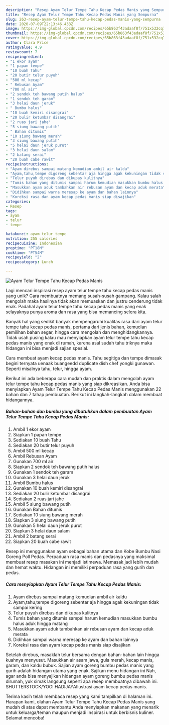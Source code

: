 ```yaml
---
description: "Resep Ayam Telur Tempe Tahu Kecap Pedas Manis yang Sempurna"
title: "Resep Ayam Telur Tempe Tahu Kecap Pedas Manis yang Sempurna"
slug: 263-resep-ayam-telur-tempe-tahu-kecap-pedas-manis-yang-sempurna
date: 2020-07-09T22:13:46.433Z
image: https://img-global.cpcdn.com/recipes/65b863f43adaaf8f/751x532cq70/ayam-telur-tempe-tahu-kecap-pedas-manis-foto-resep-utama.jpg
thumbnail: https://img-global.cpcdn.com/recipes/65b863f43adaaf8f/751x532cq70/ayam-telur-tempe-tahu-kecap-pedas-manis-foto-resep-utama.jpg
cover: https://img-global.cpcdn.com/recipes/65b863f43adaaf8f/751x532cq70/ayam-telur-tempe-tahu-kecap-pedas-manis-foto-resep-utama.jpg
author: Clara Price
ratingvalue: 4.9
reviewcount: 7
recipeingredient:
- "1 ekor ayam"
- "1 papan tempe"
- "10 buah Tahu"
- "20 butir telur puyuh"
- "500 ml kecap"
- " Rebusan Ayam"
- "700 ml air"
- "2 sendok teh bawang putih halus"
- "1 sendok teh garam"
- "3 helai daun jeruk"
- " Bumbu halus"
- "10 buah kemiri disangrai"
- "20 bulir ketumbar disangrai"
- "2 ruas jari jahe"
- "5 siung bawang putih"
- " Bahan ditumis"
- "10 siung bawang merah"
- "3 siung bawang putih"
- "5 helai daun jeruk purut"
- "3 helai daun salam"
- "2 batang serai"
- "20 buah cabe rawit"
recipeinstructions:
- "Ayam direbus sampai matang kemudian ambil air kaldu"
- "Ayam,tahu,tempe digoreng sebentar aja hingga agak kekuningan tidak sampai kering"
- "Telur puyuh direbus dan dikupas kulitnya"
- "Tumis bahan yang ditumis sampai harum kemudian masukkan bumbu halus aduk hingga matang"
- "Masukkan ayam aduk tambahkan air rebusan ayam dan kecap aduk merata"
- "Didihkan sampai warna meresap ke ayam dan bahan lainnya"
- "Koreksi rasa dan ayam kecap pedas manis siap disajikan"
categories:
- Resep
tags:
- ayam
- telur
- tempe

katakunci: ayam telur tempe 
nutrition: 255 calories
recipecuisine: Indonesian
preptime: "PT18M"
cooktime: "PT54M"
recipeyield: "2"
recipecategory: Lunch

---
```



![Ayam Telur Tempe Tahu Kecap Pedas Manis](https://img-global.cpcdn.com/recipes/65b863f43adaaf8f/751x532cq70/ayam-telur-tempe-tahu-kecap-pedas-manis-foto-resep-utama.jpg)

Lagi mencari inspirasi resep ayam telur tempe tahu kecap pedas manis yang unik? Cara membuatnya memang susah-susah gampang. Kalau salah mengolah maka hasilnya tidak akan memuaskan dan justru cenderung tidak enak. Padahal ayam telur tempe tahu kecap pedas manis yang enak selayaknya punya aroma dan rasa yang bisa memancing selera kita.

Banyak hal yang sedikit banyak mempengaruhi kualitas rasa dari ayam telur tempe tahu kecap pedas manis, pertama dari jenis bahan, kemudian pemilihan bahan segar, hingga cara mengolah dan menghidangkannya. Tidak usah pusing kalau mau menyiapkan ayam telur tempe tahu kecap pedas manis yang enak di rumah, karena asal sudah tahu triknya maka hidangan ini bisa menjadi sajian spesial.

Cara membuat ayam kecap pedas manis. Tahu segitiga dan tempe dimasak begini ternyata uenaak buangeedd duplicate dish chef yongki gunawan. Seperti misalnya tahu, telur, hingga ayam.


Berikut ini ada beberapa cara mudah dan praktis dalam mengolah ayam telur tempe tahu kecap pedas manis yang siap dikreasikan. Anda bisa menyiapkan Ayam Telur Tempe Tahu Kecap Pedas Manis menggunakan 22 bahan dan 7 tahap pembuatan. Berikut ini langkah-langkah dalam membuat hidangannya.

<!--inarticleads1-->

##### Bahan-bahan dan bumbu yang dibutuhkan dalam pembuatan Ayam Telur Tempe Tahu Kecap Pedas Manis:

1. Ambil 1 ekor ayam
1. Siapkan 1 papan tempe
1. Sediakan 10 buah Tahu
1. Sediakan 20 butir telur puyuh
1. Ambil 500 ml kecap
1. Ambil  Rebusan Ayam
1. Gunakan 700 ml air
1. Siapkan 2 sendok teh bawang putih halus
1. Gunakan 1 sendok teh garam
1. Gunakan 3 helai daun jeruk
1. Ambil  Bumbu halus
1. Gunakan 10 buah kemiri disangrai
1. Sediakan 20 bulir ketumbar disangrai
1. Sediakan 2 ruas jari jahe
1. Ambil 5 siung bawang putih
1. Gunakan  Bahan ditumis
1. Sediakan 10 siung bawang merah
1. Siapkan 3 siung bawang putih
1. Gunakan 5 helai daun jeruk purut
1. Siapkan 3 helai daun salam
1. Ambil 2 batang serai
1. Siapkan 20 buah cabe rawit


Resep ini menggunakan ayam sebagai bahan utama dan Kobe Bumbu Nasi Goreng Poll Pedas. Perpaduan rasa manis dan pedasnya yang maksimal membuat resep masakan ini menjadi istimewa. Memasak jadi lebih mudah dan hemat waktu. Hidangan ini memiliki perpaduan rasa yang gurih dan pedas. 

<!--inarticleads2-->

##### Cara menyiapkan Ayam Telur Tempe Tahu Kecap Pedas Manis:

1. Ayam direbus sampai matang kemudian ambil air kaldu
1. Ayam,tahu,tempe digoreng sebentar aja hingga agak kekuningan tidak sampai kering
1. Telur puyuh direbus dan dikupas kulitnya
1. Tumis bahan yang ditumis sampai harum kemudian masukkan bumbu halus aduk hingga matang
1. Masukkan ayam aduk tambahkan air rebusan ayam dan kecap aduk merata
1. Didihkan sampai warna meresap ke ayam dan bahan lainnya
1. Koreksi rasa dan ayam kecap pedas manis siap disajikan


Setelah direbus, masaklah telur bersama dengan bahan-bahan lain hingga kuahnya menyusut. Masukkan air asam jawa, gula merah, kecap manis, garam, dan kaldu bubuk. Sajian ayam goreng bumbu pedas manis yang gurih adalah hidangan utama yang enak. Sajikan menu hidangan ini Nah, agar anda bisa menyajikan hidangan ayam goreng bumbu pedas manis dirumah, yuk simak langsung seperti apa resep membuatnya dibawah ini. SHUTTERSTOCK/YOGI HADIJAYAIlustrasi ayam kecap pedas manis. 

Terima kasih telah membaca resep yang kami tampilkan di halaman ini. Harapan kami, olahan Ayam Telur Tempe Tahu Kecap Pedas Manis yang mudah di atas dapat membantu Anda menyiapkan makanan yang menarik untuk keluarga/teman maupun menjadi inspirasi untuk berbisnis kuliner. Selamat mencoba!
